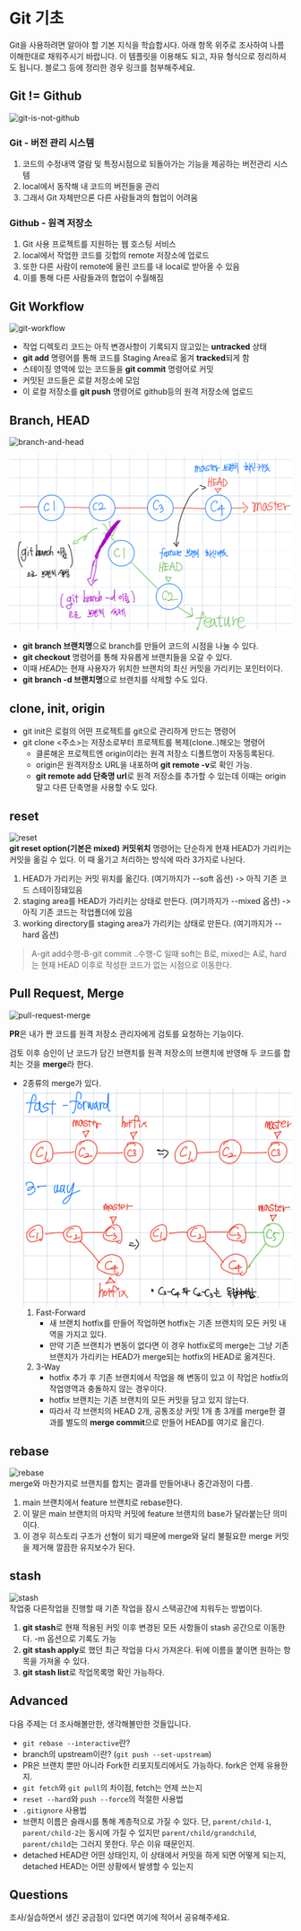 # Git 기초
Git을 사용하려면 알아야 할 기본 지식을 학습합시다. 아래 항목 위주로 조사하여 나름 이해한대로 채워주시기 바랍니다. 이 템플릿을 이용해도 되고, 자유 형식으로 정리하셔도 됩니다. 블로그 등에 정리한 경우 링크를 첨부해주세요.

## Git != Github
![git-is-not-github](https://user-images.githubusercontent.com/51331195/160232512-3d6686ca-4ae3-4f11-a8d7-c893c0a7526a.png)  

### Git - 버전 관리 시스템
1. 코드의 수정내역 열람 및 특정시점으로 되돌아가는 기능을 제공하는 버전관리 시스템
2. local에서 동작해 내 코드의 버전들을 관리
3. 그래서 Git 자체만으론 다른 사람들과의 협업이 어려움

### Github - 원격 저장소
1. Git 사용 프로젝트를 지원하는 웹 호스팅 서비스
2. local에서 작업한 코드를 깃헙의 remote 저장소에 업로드
3. 또한 다른 사람이 remote에 올린 코드를 내 local로 받아올 수 있음
4. 이를 통해 다른 사람들과의 협업이 수월해짐

## Git Workflow
![git-workflow](https://cdn-media-1.freecodecamp.org/images/1*iL2J8k4ygQlg3xriKGimbQ.png)   
- 작업 디렉토리 코드는 아직 변경사항이 기록되지 않고있는 **untracked** 상태
- **git add** 명령어를 통해 코드를 Staging Area로 옮겨 **tracked**되게 함
- 스테이징 영역에 있는 코드들을 **git commit** 명령어로 커밋
- 커밋된 코드들은 로컬 저장소에 모임
- 이 로컬 저장소를 **git push** 명령어로 github등의 원격 저장소에 업로드

## Branch, HEAD
![branch-and-head](https://ihatetomatoes.net/wp-content/uploads/2020/04/07-head-pointer.png)  

![alt text](image.png)
- **git branch 브랜치명**으로 branch를 만들어 코드의 시점을 나눌 수 있다.
- **git checkout** 명령어를 통해 자유롭게 브랜치들을 오갈 수 있다.
- 이때 *HEAD*는 현재 사용자가 위치한 브랜치의 최신 커밋을 가리키는 포인터이다.
- **git branch -d 브랜치명**으로 브랜치를 삭제할 수도 있다.

## clone, init, origin

- git init은 로컬의 어떤 프로젝트를 git으로 관리하게 만드는 명령어
- git clone <주소>는 저장소로부터 프로젝트를 복제(clone..)해오는 명령어
    - 클론해온 프로젝트엔 origin이라는 원격 저장소 디폴트명이 자동등록된다.
    - origin은 원격저장소 URL을 내포하며 **git remote -v**로 확인 가능.
    - **git remote add 단축명 url**로 원격 저장소를 추가할 수 있는데 이때는 origin 말고 다른 단축명을 사용할 수도 있다. 

## reset
![reset](https://user-images.githubusercontent.com/51331195/160235594-8836570b-e8bf-484a-bb92-b2bd6d873066.png)  
**git reset option(기본은 mixed) 커밋위치** 명령어는 단순하게 현재 HEAD가 가리키는 커밋을 옮길 수 있다.
이 때 옮기고 처리하는 방식에 따라 3가지로 나뉜다.
1. HEAD가 가리키는 커밋 위치를 옮긴다. (여기까지가 --soft 옵션) -> 아직 기존 코드 스테이징돼있음
2. staging area를 HEAD가 가리키는 상태로 만든다. (여기까지가 --mixed 옵션) -> 아직 기존 코드는 작업폴더에 있음
3. working directory를 staging area가 가리키는 상태로 만든다. (여기까지가 --hard 옵션)

> A-git add수행-B-git commit ..수행-C 일때 soft는 B로, mixed는 A로, hard는 현재 HEAD 이후로 작성한 코드가 없는 시점으로 이동한다.

## Pull Request, Merge
![pull-request-merge](https://atlassianblog.wpengine.com/wp-content/uploads/bitbucket411-blog-1200x-branches2.png)  

**PR**은 내가 짠 코드를 원격 저장소 관리자에게 검토를 요청하는 기능이다.  

검토 이후 승인이 난 코드가 담긴 브랜치를 원격 저장소의 브랜치에 반영해 두 코드를 합치는 것을 **merge**라 한다.
- 2종류의 merge가 있다.
![alt text](image-2.png)
    1. Fast-Forward
        - 새 브랜치 hotfix를 만들어 작업하면 hotfix는 기존 브랜치의 모든 커밋 내역을 가지고 있다.
        - 만약 기존 브랜치가 변동이 없다면 이 경우 hotfix로의 merge는 그냥 기존 브랜치가 가리키는 HEAD가 merge되는 hotfix의 HEAD로 옮겨진다. 
    2. 3-Way
        - hotfix 추가 후 기존 브랜치에서 작업을 해 변동이 있고 이 작업은 hotfix의 작업영역과 충돌하지 않는 경우이다.
        - hotfix 브랜치는 기존 브랜치의 모든 커밋을 담고 있지 않는다. 
        - 따라서 각 브랜치의 HEAD 2개, 공통조상 커밋 1개 총 3개를 merge한 결과를 별도의 **merge commit**으로 만들어 HEAD를 여기로 옮긴다.
        
## rebase
![rebase](https://user-images.githubusercontent.com/51331195/160234052-7fe70f85-5906-4474-b809-782adae92b3c.png)  
merge와 마찬가지로 브랜치를 합치는 결과를 만들어내나 중간과정이 다름.
1. main 브랜치에서 feature 브랜치로 rebase한다.
2. 이 말은 main 브랜치의 마지막 커밋에 feature 브랜치의 base가 달라붙는단 의미이다.
3. 이 경우 히스토리 구조가 선형이 되기 때문에 merge와 달리 불필요한 merge 커밋을 제거해 깔끔한 유지보수가 된다.

## stash
![stash](https://d8it4huxumps7.cloudfront.net/bites/wp-content/banners/2023/4/642a663eaff96_git_stash.png)  
작업중 다른작업을 진행할 때 기존 작업을 잠시 스택공간에 치워두는 방법이다.
1. **git stash**로 현재 적용된 커밋 이후 변경된 모든 사항들이 stash 공간으로 이동한다. -m 옵션으로 기록도 가능
2. **git stash apply**로 했던 최근 작업을 다시 가져온다. 뒤에 이름을 붙이면 원하는 항목을 가져올 수 있다.
3. **git stash list**로 작업목록명 확인 가능하다.  

## Advanced
다음 주제는 더 조사해볼만한, 생각해볼만한 것들입니다. 
- `git rebase --interactive`란?
- branch의 upstream이란? (`git push --set-upstream`)
- PR은 브랜치 뿐만 아니라 Fork한 리포지토리에서도 가능하다. fork은 언제 유용한지. 
- `git fetch`와 `git pull`의 차이점, fetch는 언제 쓰는지
- `reset --hard`와 `push --force`의 적절한 사용법
- `.gitignore` 사용법
- 브랜치 이름은 슬래시를 통해 계층적으로 가질 수 있다. 단, `parent/child-1`, `parent/child-2`는 동시에 가질 수 있지만 `parent/child/grandchild`, `parent/child`는 그러지 못한다. 무슨 이유 때문인지. 
- detached HEAD란 어떤 상태인지, 이 상태에서 커밋을 하게 되면 어떻게 되는지, detached HEAD는 어떤 상황에서 발생할 수 있는지

## Questions
조사/실습하면서 생긴 궁금점이 있다면 여기에 적어서 공유해주세요.

